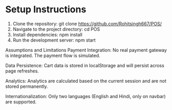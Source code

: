 # Setup Instructions

1. Clone the repository:
      git clone https://github.com/Rohitsingh667/POS/
2. Navigate to the project directory:
      cd POS
3.  Install dependencies:
      npm install
4.  Run the development server:
      npm start 

Assumptions and Limitations
Payment Integration: No real payment gateway is integrated. The payment flow is simulated.

Data Persistence: Cart data is stored in localStorage and will persist across page refreshes.

Analytics: Analytics are calculated based on the current session and are not stored permanently.

Internationalization: Only two languages (English and Hindi, only on navbar) are supported.
